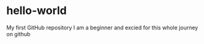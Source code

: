 # hello-world
My first GitHub repository
I am a beginner and excied for this whole journey on github
